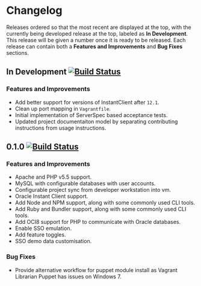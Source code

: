 
# Changelog

Releases ordered so that the most recent are displayed at the top, with the currently being developed release at the top, labeled as **In Development**. This release will be given a number once it is ready to be released. Each release can contain both a **Features and Improvements** and **Bug Fixes** sections.

## In Development [![Build Status](https://travis-ci.org/dbtedman/app-local.svg?branch=master)](https://travis-ci.org/dbtedman/app-local)

### Features and Improvements

* Add better support for versions of InstantClient after `12.1`.
* Clean up port mapping in `Vagrantfile`.
* Initial implementation of ServerSpec based acceptance tests.
* Updated project documentaiton model by separating contributing instructions from usage instructions.

## 0.1.0 [![Build Status](https://travis-ci.org/dbtedman/app-local.svg?branch=0.1.0)](https://travis-ci.org/dbtedman/app-local)

### Features and Improvements

* Apache and PHP v5.5 support.
* MySQL with configurable databases with user accounts.
* Configurable project sync from developer workstation into vm.
* Oracle Instant Client support.
* Add Node and NPM support, along with some commonly used CLI tools.
* Add Ruby and Bundler support, along with some commonly used CLI tools.
* Add OCI8 support for PHP to communicate with Oracle databases.
* Enable SSO emulation.
* Add feature toggles.
* SSO demo data customisation.

### Bug Fixes

* Provide alternative workflow for puppet module install as Vagrant Librarian Puppet has issues on Windows 7.
